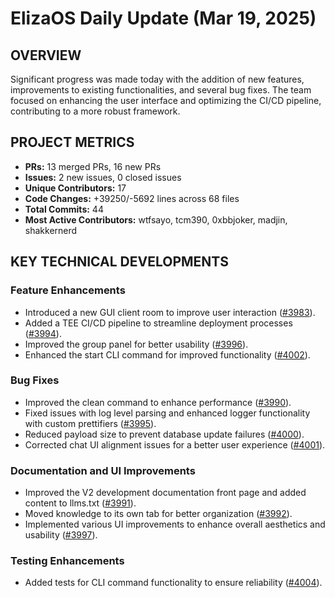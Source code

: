 # ElizaOS Daily Update (Mar 19, 2025)

## OVERVIEW 
Significant progress was made today with the addition of new features, improvements to existing functionalities, and several bug fixes. The team focused on enhancing the user interface and optimizing the CI/CD pipeline, contributing to a more robust framework.

## PROJECT METRICS
- **PRs:** 13 merged PRs, 16 new PRs
- **Issues:** 2 new issues, 0 closed issues
- **Unique Contributors:** 17
- **Code Changes:** +39250/-5692 lines across 68 files
- **Total Commits:** 44
- **Most Active Contributors:** wtfsayo, tcm390, 0xbbjoker, madjin, shakkernerd

## KEY TECHNICAL DEVELOPMENTS

### Feature Enhancements
- Introduced a new GUI client room to improve user interaction ([#3983](https://github.com/elizaos/eliza/pull/3983)).
- Added a TEE CI/CD pipeline to streamline deployment processes ([#3994](https://github.com/elizaos/eliza/pull/3994)).
- Improved the group panel for better usability ([#3996](https://github.com/elizaos/eliza/pull/3996)).
- Enhanced the start CLI command for improved functionality ([#4002](https://github.com/elizaos/eliza/pull/4002)).

### Bug Fixes
- Improved the clean command to enhance performance ([#3990](https://github.com/elizaos/eliza/pull/3990)).
- Fixed issues with log level parsing and enhanced logger functionality with custom prettifiers ([#3995](https://github.com/elizaos/eliza/pull/3995)).
- Reduced payload size to prevent database update failures ([#4000](https://github.com/elizaos/eliza/pull/4000)).
- Corrected chat UI alignment issues for a better user experience ([#4001](https://github.com/elizaos/eliza/pull/4001)).

### Documentation and UI Improvements
- Improved the V2 development documentation front page and added content to llms.txt ([#3991](https://github.com/elizaos/eliza/pull/3991)).
- Moved knowledge to its own tab for better organization ([#3992](https://github.com/elizaos/eliza/pull/3992)).
- Implemented various UI improvements to enhance overall aesthetics and usability ([#3997](https://github.com/elizaos/eliza/pull/3997)).

### Testing Enhancements
- Added tests for CLI command functionality to ensure reliability ([#4004](https://github.com/elizaos/eliza/pull/4004)).